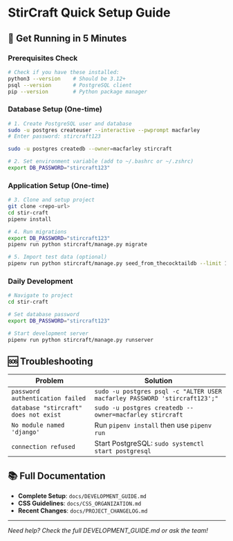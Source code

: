 # StirCraft Quick Setup Guide

## 🚀 Get Running in 5 Minutes

### Prerequisites Check
```bash
# Check if you have these installed:
python3 --version    # Should be 3.12+
psql --version       # PostgreSQL client
pip --version        # Python package manager
```

### Database Setup (One-time)
```bash
# 1. Create PostgreSQL user and database
sudo -u postgres createuser --interactive --pwprompt macfarley
# Enter password: stircraft123

sudo -u postgres createdb --owner=macfarley stircraft

# 2. Set environment variable (add to ~/.bashrc or ~/.zshrc)
export DB_PASSWORD="stircraft123"
```

### Application Setup (One-time)
```bash
# 3. Clone and setup project
git clone <repo-url>
cd stir-craft
pipenv install

# 4. Run migrations
export DB_PASSWORD="stircraft123"
pipenv run python stircraft/manage.py migrate

# 5. Import test data (optional)
pipenv run python stircraft/manage.py seed_from_thecocktaildb --limit 10
```

### Daily Development
```bash
# Navigate to project
cd stir-craft

# Set database password
export DB_PASSWORD="stircraft123"

# Start development server
pipenv run python stircraft/manage.py runserver
```

## 🆘 Troubleshooting

| Problem | Solution |
|---------|----------|
| `password authentication failed` | `sudo -u postgres psql -c "ALTER USER macfarley PASSWORD 'stircraft123';"` |
| `database "stircraft" does not exist` | `sudo -u postgres createdb --owner=macfarley stircraft` |
| `No module named 'django'` | Run `pipenv install` then use `pipenv run` |
| `connection refused` | Start PostgreSQL: `sudo systemctl start postgresql` |

## 📚 Full Documentation

- **Complete Setup**: `docs/DEVELOPMENT_GUIDE.md`
- **CSS Guidelines**: `docs/CSS_ORGANIZATION.md`  
- **Recent Changes**: `docs/PROJECT_CHANGELOG.md`

---

*Need help? Check the full DEVELOPMENT_GUIDE.md or ask the team!*

